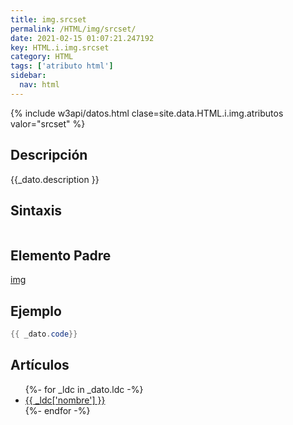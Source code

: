 ```yaml
---
title: img.srcset
permalink: /HTML/img/srcset/
date: 2021-02-15 01:07:21.247192
key: HTML.i.img.srcset
category: HTML
tags: ['atributo html']
sidebar: 
  nav: html
---
```


{% include w3api/datos.html clase=site.data.HTML.i.img.atributos valor="srcset" %}

## Descripción
{{_dato.description }}

## Sintaxis
~~~html
~~~

## Elemento Padre
[img](/HTML/img/)

## Ejemplo
~~~java
{{ _dato.code}}
~~~

## Artículos
<ul>
{%- for _ldc in _dato.ldc -%}
   <li>
       <a href="{{_ldc['url'] }}">{{ _ldc['nombre'] }}</a>
   </li>
{%- endfor -%}
</ul>
